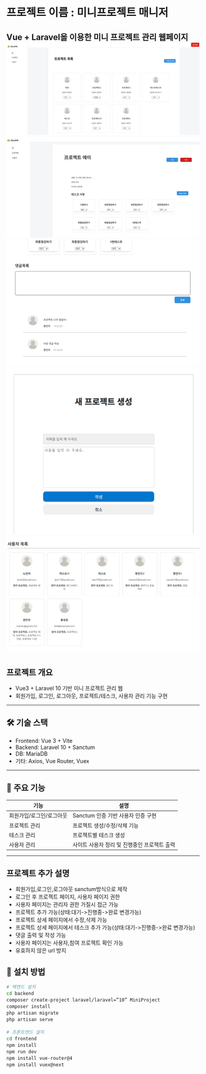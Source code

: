# 프로젝트 이름 : 미니프로젝트 매니저

Vue + Laravel을 이용한 미니 프로젝트 관리 웹페이지
![alt text](image.png)
![alt text](image-1.png)
![alt text](image-2.png)
![alt text](image-3.png)
![alt text](image-4.png)
---

## 프로젝트 개요

- Vue3 + Laravel 10 기반 미니 프로젝트 관리 웹
- 회원가입, 로그인, 로그아웃, 프로젝트/테스크, 사용자 관리 기능 구현

---

## 🛠️ 기술 스택

- Frontend: Vue 3 + Vite 
- Backend: Laravel 10 + Sanctum
- DB: MariaDB
- 기타: Axios, Vue Router, Vuex

---

## 📌 주요 기능

| 기능         | 설명                                 |
|--------------|----------------------------------------|
| 회원가입/로그인/로그아웃 | Sanctum 인증 기반 사용자 인증 구현             |
| 프로젝트 관리   | 프로젝트 생성/수정/삭제 기능               |
| 테스크 관리     | 프로젝트별 테스크 생성  |
| 사용자 관리     | 사이트 사용자 정리 및 진행중인 프로젝트 출력 |

---

## 프로젝트 추가 설명

- 회원가입,로그인,로그아웃 sanctum방식으로 제작 
- 로그인 후 프로젝트 페이지, 사용자 페이지 권한
- 사용자 페이지는 관리자 권한 가질시 접근 가능
- 프로젝트 추가 가능(상태:대기->진행중->완료 변경가능)
- 프로젝트 상세 페이지에서 수정,삭제 가능
- 프로젝트 상세 페이지에서 테스크 추가 가능(상태:대기->진행중->완료 변경가능)
- 댓글 출력 및 작성 가능
- 사용자 페이지는 사용자,참여 프로젝트 확인 가능
- 유효하지 않은 url 방지


## 💾 설치 방법

```bash
# 백엔드 설치
cd backend
composer create-project laravel/laravel=”10” MiniProject
composer install
php artisan migrate
php artisan serve

# 프론트엔드 설치
cd frontend
npm install
npm run dev
npm install vue-router@4
npm install vuex@next
